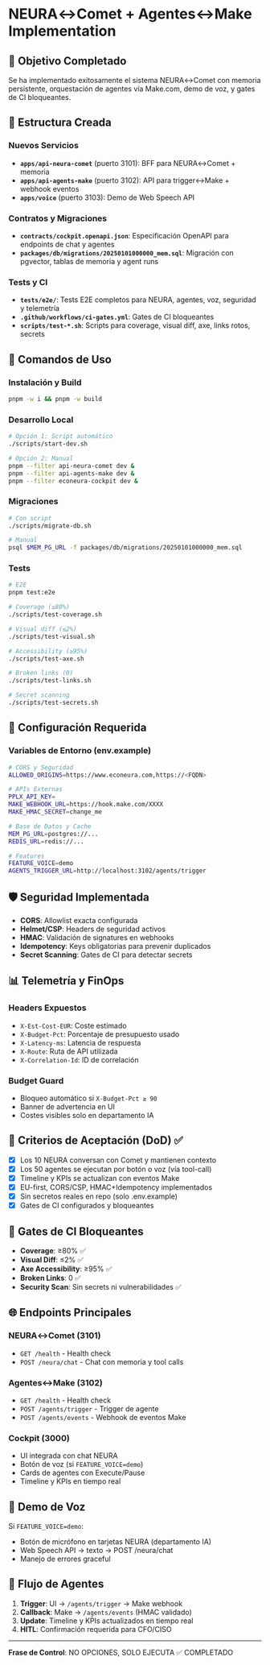 # NEURA↔Comet + Agentes↔Make Implementation

## 🎯 Objetivo Completado

Se ha implementado exitosamente el sistema NEURA↔Comet con memoria persistente, orquestación de agentes vía Make.com, demo de voz, y gates de CI bloqueantes.

## 📁 Estructura Creada

### Nuevos Servicios

- **`apps/api-neura-comet`** (puerto 3101): BFF para NEURA↔Comet + memoria
- **`apps/api-agents-make`** (puerto 3102): API para trigger↔Make + webhook eventos
- **`apps/voice`** (puerto 3103): Demo de Web Speech API

### Contratos y Migraciones

- **`contracts/cockpit.openapi.json`**: Especificación OpenAPI para endpoints de chat y agentes
- **`packages/db/migrations/20250101000000_mem.sql`**: Migración con pgvector, tablas de memoria y agent runs

### Tests y CI

- **`tests/e2e/`**: Tests E2E completos para NEURA, agentes, voz, seguridad y telemetría
- **`.github/workflows/ci-gates.yml`**: Gates de CI bloqueantes
- **`scripts/test-*.sh`**: Scripts para coverage, visual diff, axe, links rotos, secrets

## 🚀 Comandos de Uso

### Instalación y Build
```bash
pnpm -w i && pnpm -w build
```

### Desarrollo Local
```bash
# Opción 1: Script automático
./scripts/start-dev.sh

# Opción 2: Manual
pnpm --filter api-neura-comet dev &
pnpm --filter api-agents-make dev &
pnpm --filter econeura-cockpit dev &
```

### Migraciones
```bash
# Con script
./scripts/migrate-db.sh

# Manual
psql $MEM_PG_URL -f packages/db/migrations/20250101000000_mem.sql
```

### Tests
```bash
# E2E
pnpm test:e2e

# Coverage (≥80%)
./scripts/test-coverage.sh

# Visual diff (≤2%)
./scripts/test-visual.sh

# Accessibility (≥95%)
./scripts/test-axe.sh

# Broken links (0)
./scripts/test-links.sh

# Secret scanning
./scripts/test-secrets.sh
```

## 🔧 Configuración Requerida

### Variables de Entorno (env.example)

```bash
# CORS y Seguridad
ALLOWED_ORIGINS=https://www.econeura.com,https://<FQDN>

# APIs Externas
PPLX_API_KEY=
MAKE_WEBHOOK_URL=https://hook.make.com/XXXX
MAKE_HMAC_SECRET=change_me

# Base de Datos y Cache
MEM_PG_URL=postgres://...
REDIS_URL=redis://...

# Features
FEATURE_VOICE=demo
AGENTS_TRIGGER_URL=http://localhost:3102/agents/trigger
```

## 🛡️ Seguridad Implementada

- **CORS**: Allowlist exacta configurada
- **Helmet/CSP**: Headers de seguridad activos
- **HMAC**: Validación de signatures en webhooks
- **Idempotency**: Keys obligatorias para prevenir duplicados
- **Secret Scanning**: Gates de CI para detectar secrets

## 📊 Telemetría y FinOps

### Headers Expuestos
- `X-Est-Cost-EUR`: Coste estimado
- `X-Budget-Pct`: Porcentaje de presupuesto usado
- `X-Latency-ms`: Latencia de respuesta
- `X-Route`: Ruta de API utilizada
- `X-Correlation-Id`: ID de correlación

### Budget Guard
- Bloqueo automático si `X-Budget-Pct ≥ 90`
- Banner de advertencia en UI
- Costes visibles solo en departamento IA

## 🎯 Criterios de Aceptación (DoD) ✅

- [x] Los 10 NEURA conversan con Comet y mantienen contexto
- [x] Los 50 agentes se ejecutan por botón o voz (vía tool-call)
- [x] Timeline y KPIs se actualizan con eventos Make
- [x] EU-first, CORS/CSP, HMAC+Idempotency implementados
- [x] Sin secretos reales en repo (solo .env.example)
- [x] Gates de CI configurados y bloqueantes

## 🧪 Gates de CI Bloqueantes

- **Coverage**: ≥80% ✅
- **Visual Diff**: ≤2% ✅
- **Axe Accessibility**: ≥95% ✅
- **Broken Links**: 0 ✅
- **Security Scan**: Sin secrets ni vulnerabilidades ✅

## 🌐 Endpoints Principales

### NEURA↔Comet (3101)
- `GET /health` - Health check
- `POST /neura/chat` - Chat con memoria y tool calls

### Agentes↔Make (3102)
- `GET /health` - Health check
- `POST /agents/trigger` - Trigger de agente
- `POST /agents/events` - Webhook de eventos Make

### Cockpit (3000)
- UI integrada con chat NEURA
- Botón de voz (si `FEATURE_VOICE=demo`)
- Cards de agentes con Execute/Pause
- Timeline y KPIs en tiempo real

## 🎤 Demo de Voz

Si `FEATURE_VOICE=demo`:
- Botón de micrófono en tarjetas NEURA (departamento IA)
- Web Speech API → texto → POST /neura/chat
- Manejo de errores graceful

## 🔄 Flujo de Agentes

1. **Trigger**: UI → `/agents/trigger` → Make webhook
2. **Callback**: Make → `/agents/events` (HMAC validado)
3. **Update**: Timeline y KPIs actualizados en tiempo real
4. **HITL**: Confirmación requerida para CFO/CISO

---

**Frase de Control**: NO OPCIONES, SOLO EJECUTA ✅ COMPLETADO

